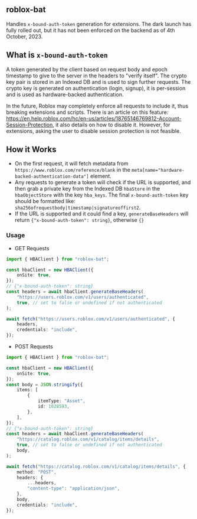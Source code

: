 ## roblox-bat

Handles `x-bound-auth-token` generation for extensions. The dark launch has fully rolled out, but it has not been enforced on the backend as of 4th October, 2023.

## What is `x-bound-auth-token`
A token generated by the client based on request body and epoch timestamp to give to the server in the headers to "verify itself". The crypto key pair is stored in an Indexed DB and is used to sign further requests. The crypto key is generated on authentication (login, signup), it is per-session and is used as hardware-backed authentication.

In the future, Roblox may completely enforce all requests to include it, thus breaking extensions and scripts. There is an article on this feature: https://en.help.roblox.com/hc/en-us/articles/18765146769812-Account-Session-Protection, it also details on how to disable it. However, for extensions, asking the user to disable session protection is not feasible.

## How it Works
* On the first request, it will fetch metadata from `https://www.roblox.com/reference/blank` in the `meta[name="hardware-backed-authentication-data"]` element. 
* Any requests to generate a token will check if the URL is supported, and then grab a private key from the Indexed DB `hbaStore` in the `hbaObjectStore` with the key `hba_keys`. The final `x-bound-auth-token` key should be formatted like: `sha256ofrequestbody|timestamp|signatureoffirst2`.
* If the URL is supported and it could find a key, `generateBaseHeaders` will return `{"x-bound-auth-token": string}`, otherwise `{}`


### Usage

- GET Requests

```ts
import { HBAClient } from "roblox-bat";

const hbaClient = new HBAClient({
    onSite: true,
});
// {"x-bound-auth-token": string}
const headers = await hbaClient.generateBaseHeaders(
    "https://users.roblox.com/v1/users/authenticated",
    true, // set to false or undefined if not authenticated
);

await fetch("https://users.roblox.com/v1/users/authenticated", {
    headers,
    credentials: "include",
});
```

- POST Requests

```ts
import { HBAClient } from "roblox-bat";

const hbaClient = new HBAClient({
    onSite: true,
});
const body = JSON.stringify({
    items: [
        {
            itemType: "Asset",
            id: 1028593,
        },
    ],
});
// {"x-bound-auth-token": string}
const headers = await hbaClient.generateBaseHeaders(
    "https://catalog.roblox.com/v1/catalog/items/details",
    true, // set to false or undefined if not authenticated
    body,
);

await fetch("https://catalog.roblox.com/v1/catalog/items/details", {
    method: "POST",
    headers: {
        ...headers,
        "content-type": "application/json",
    },
    body,
    credentials: "include",
});
```
